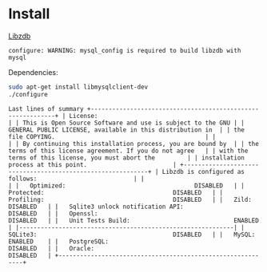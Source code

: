 <!-- TITLE: Libzdb -->

# Install

[Libzdb](http://www.tildeslash.com/libzdb/#)


`configure: WARNING: mysql_config is required to build libzdb with mysql
`

Dependencies:

```sh
sudo apt-get install libmysqlclient-dev
./configure
```
`Last lines of summary
+------------------------------------------------------------+
| License:                                                   |
| This is Open Source Software and use is subject to the GNU |
| GENERAL PUBLIC LICENSE, available in this distribution in  |
| the file COPYING.                                          |
|                                                            |
| By continuing this installation process, you are bound by  |
| the terms of this license agreement. If you do not agree   |
| with the terms of this license, you must abort the         |
| installation process at this point.                        |
+------------------------------------------------------------+
| Libzdb is configured as follows:                           |
|                                                            |
|   Optimized:                                    DISABLED   |
|   Protected:                                    DISABLED   |
|   Profiling:                                    DISABLED   |
|   Zild:                                         DISABLED   |
|   Sqlite3 unlock notification API:              DISABLED   |
|   Openssl:                                      DISABLED   |
|   Unit Tests Build:                             ENABLED    |
|------------------------------------------------------------|
|   SQLite3:                                      DISABLED   |
|   MySQL:                                        ENABLED    |
|   PostgreSQL:                                   DISABLED   |
|   Oracle:                                       DISABLED   |
+------------------------------------------------------------+
`
